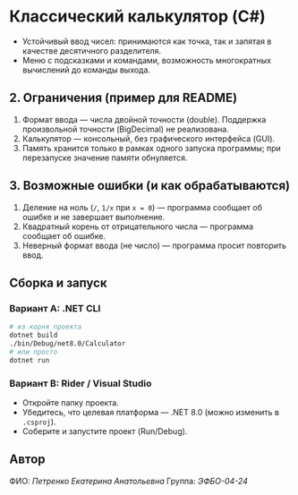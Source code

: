 # Классический калькулятор (C#)
- Устойчивый ввод чисел: принимаются как точка, так и запятая в качестве десятичного разделителя.
- Меню с подсказками и командами, возможность многократных вычислений до команды выхода.


## 2. Ограничения (пример для README)
1. Формат ввода — числа двойной точности (double). Поддержка произвольной точности (BigDecimal) не реализована.
2. Калькулятор — консольный, без графического интерфейса (GUI).
3. Память хранится только в рамках одного запуска программы; при перезапуске значение памяти обнуляется.


## 3. Возможные ошибки (и как обрабатываются)
1. Деление на ноль (`/`, `1/x` при `x = 0`) — программа сообщает об ошибке и не завершает выполнение.
2. Квадратный корень от отрицательного числа — программа сообщает об ошибке.
3. Неверный формат ввода (не число) — программа просит повторить ввод.


## Сборка и запуск
### Вариант A: .NET CLI
```bash
# из корня проекта
dotnet build
./bin/Debug/net8.0/Calculator
# или просто
dotnet run
```


### Вариант B: Rider / Visual Studio
- Откройте папку проекта.
- Убедитесь, что целевая платформа — .NET 8.0 (можно изменить в `.csproj`).
- Соберите и запустите проект (Run/Debug).


## Автор
ФИО: _Петренко Екатерина Анатольевна_
Группа: _ЭФБО-04-24_
